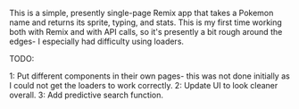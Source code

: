 This is a simple, presently single-page Remix app that takes a Pokemon name and returns its sprite, typing, and stats. This is my first time working both with Remix and with API calls, so it's presently a bit rough around the edges- I especially had difficulty using loaders. 

TODO: 

1: Put different components in their own pages- this was not done initially as I could not get the loaders to work correctly.
2: Update UI to look cleaner overall.
3: Add predictive search function.
